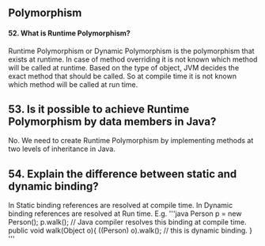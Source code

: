 ## Polymorphism
#### 52. What is Runtime Polymorphism?
Runtime Polymorphism or Dynamic Polymorphism is the polymorphism that exists at runtime. In case of method overriding it  is not known which method will be called at runtime. Based on the type of object, JVM decides the exact method that should be called. So at compile time it is not known which method will be called at
run time.

## 53. Is it possible to achieve Runtime Polymorphism by data members in Java?
No. We need to create Runtime Polymorphism by implementing methods at two levels of inheritance in Java.

## 54. Explain the difference between static and dynamic binding?
In Static binding references are resolved at compile time. In Dynamic binding references are resolved at Run time.
E.g.
'''java
Person p = new Person();
p.walk(); // Java compiler resolves this binding at compile time.
public void walk(Object o){
    ((Person) o).walk(); // this is dynamic binding.
}
'''